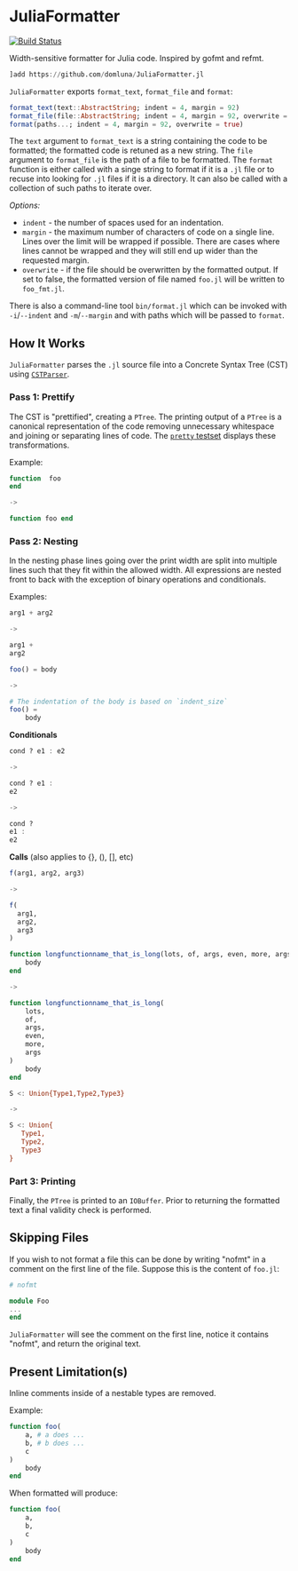 # JuliaFormatter

[![Build Status](https://travis-ci.org/domluna/JuliaFormatter.jl.svg?branch=master)](https://travis-ci.org/domluna/JuliaFormatter.jl)
<!-- [![Coverage Status](https://coveralls.io/repos/github/domluna/JuliaFormatter.jl/badge.svg?branch=master)](https://coveralls.io/github/domluna/JuliaFormatter.jl?branch=master) -->

Width-sensitive formatter for Julia code. Inspired by gofmt and refmt.

```julia
]add https://github.com/domluna/JuliaFormatter.jl
```

`JuliaFormatter` exports `format_text`, `format_file` and `format`:

```julia
format_text(text::AbstractString; indent = 4, margin = 92)
format_file(file::AbstractString; indent = 4, margin = 92, overwrite = true)
format(paths...; indent = 4, margin = 92, overwrite = true)
```

The `text` argument to `format_text` is a string containing the code to be formatted; the formatted code is retuned as a new string. The `file` argument to `format_file` is the path of a file to be formatted. The `format` function is either called with a singe string to format if it is a `.jl` file or to recuse into looking for `.jl` files if it is a directory. It can also be called with a collection of such paths to iterate over.

*Options:*

* `indent` - the number of spaces used for an indentation.
* `margin` - the maximum number of characters of code on a single line. Lines over
the limit will be wrapped if possible. There are cases where lines cannot be wrapped
and they will still end up wider than the requested margin.
* `overwrite` - if the file should be overwritten by the formatted output. If set to false, the formatted version of file named `foo.jl` will be written to `foo_fmt.jl`.

There is also a command-line tool `bin/format.jl` which can be invoked with `-i`/`--indent` and `-m`/`--margin` and with paths which will be passed to `format`.


## How It Works

`JuliaFormatter` parses the `.jl` source file into a Concrete Syntax Tree (CST) using [`CSTParser`](https://github.com/ZacLN/CSTParser.jl).

### Pass 1: Prettify

The CST is "prettified", creating a `PTree`. The printing output of a `PTree` is a canonical representation of the code removing unnecessary whitespace and joining or separating lines of code. The [`pretty` testset](./test/runtests.jl) displays these transformations.

Example:

```julia
function  foo
end

->

function foo end
```

### Pass 2: Nesting

In the nesting phase lines going over the print width are split into multiple lines such that they fit within
the allowed width. All expressions are nested front to back with the exception of binary operations and conditionals.

Examples:


```julia
arg1 + arg2

->

arg1 + 
arg2
```

```julia
foo() = body

->

# The indentation of the body is based on `indent_size`
foo() =
    body
```

**Conditionals**

```julia
cond ? e1 : e2

->

cond ? e1 :
e2

->

cond ? 
e1 :
e2
```

**Calls** (also applies to {}, (), [], etc)

```julia
f(arg1, arg2, arg3)

->

f(
  arg1,
  arg2,
  arg3
)
```

```julia
function longfunctionname_that_is_long(lots, of, args, even, more, args)
    body
end

->

function longfunctionname_that_is_long(
    lots, 
    of, 
    args,
    even, 
    more, 
    args
)
    body
end
```

```julia
S <: Union{Type1,Type2,Type3}

->

S <: Union{
   Type1,
   Type2,
   Type3
}
```

### Part 3: Printing

Finally, the `PTree` is printed to an `IOBuffer`. Prior to returning the formatted text a final validity
check is performed.

## Skipping Files

If you wish to not format a file this can be done by writing "nofmt" in a comment on the first line
of the file. Suppose this is the content of `foo.jl`:

```julia
# nofmt

module Foo
...
end
```

`JuliaFormatter` will see the comment on the first line, notice it contains "nofmt", and return the original text.

## Present Limitation(s)

Inline comments inside of a nestable types are removed.

Example:

```julia
function foo(
    a, # a does ...
    b, # b does ...
    c
)
    body
end
```

When formatted will produce:

```julia
function foo(
    a,
    b,
    c
)
    body
end
```

